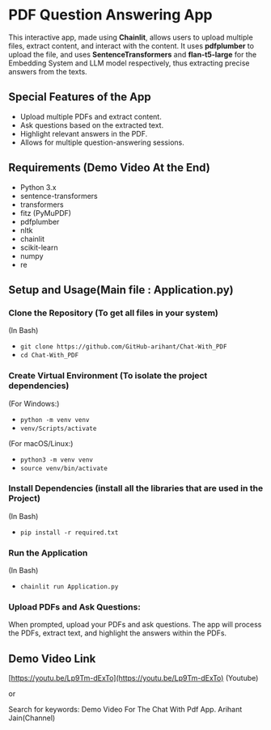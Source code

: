 # PDF Question Answering App 

This interactive app, made using **Chainlit**, allows users to upload multiple files, extract content, and interact with the content. It uses **pdfplumber** to upload the file, and uses **SentenceTransformers** and **flan-t5-large** for the Embedding System and LLM model respectively, thus extracting precise answers from the texts.

## Special Features of the App

- Upload multiple PDFs and extract content.
- Ask questions based on the extracted text.
- Highlight relevant answers in the PDF.
- Allows for multiple question-answering sessions.

## Requirements (Demo Video At the End)

- Python 3.x
- sentence-transformers
- transformers
- fitz (PyMuPDF)
- pdfplumber
- nltk
- chainlit
- scikit-learn
- numpy
- re

## Setup and Usage(Main file : Application.py)

### Clone the Repository (To get all files in your system)

(In Bash)
- `git clone https://github.com/GitHub-arihant/Chat-With_PDF`
- `cd Chat-With_PDF`

### Create Virtual Environment (To isolate the project dependencies)

(For Windows:)
- `python -m venv venv`
- `venv/Scripts/activate`

(For macOS/Linux:)
- `python3 -m venv venv`
- `source venv/bin/activate`

### Install Dependencies (install all the libraries that are used in the Project)

(In Bash)
- `pip install -r required.txt`

### Run the Application

(In Bash)
- `chainlit run Application.py`

### Upload PDFs and Ask Questions:

When prompted, upload your PDFs and ask questions. The app will process the PDFs, extract text, and highlight the answers within the PDFs.

## Demo Video Link

[https://youtu.be/Lp9Tm-dExTo](https://youtu.be/Lp9Tm-dExTo) (Youtube)

or 

Search for keywords: Demo Video For The Chat With Pdf App. Arihant Jain(Channel)
